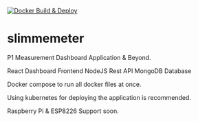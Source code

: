 [![Docker Build & Deploy](https://github.com/JaccoVeldscholten/SlimmeMeterDashboard/actions/workflows/docker.yml/badge.svg)](https://github.com/JaccoVeldscholten/SlimmeMeterDashboard/actions/workflows/docker.yml)

# slimmemeter
P1 Measurement Dashboard Application &amp; Beyond.


React Dashboard Frontend
NodeJS Rest API
MongoDB Database

Docker compose to run all docker files at once.

Using kubernetes for deploying the application is recommended.

Raspberry Pi & ESP8226 Support soon.
